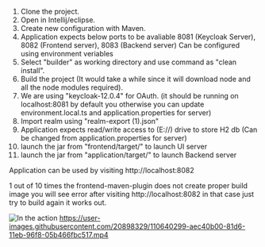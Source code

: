 1.  Clone the project.
2.  Open in Intellij/eclipse.
3.  Create new configuration with Maven.
4.  Application expects below ports to be avaliable 8081 (Keycloak Server), 8082 (Frontend server), 8083 (Backend server) Can be configured using environment veriables
5.  Select "builder" as working directory and use command as "clean install".
6.  Build the project (It would take a while since it will download node and all the node modules required).
7.  We are using "keycloak-12.0.4" for OAuth. (it should be running on localhost:8081 by default you otherwise you can update environment.local.ts and application.properties for server)
8.  Import realm using "realm-export (1).json"
10. Application expects read/write access to (E://) drive to store H2 db (Can be changed from application.properties for server)
11. launch the jar from "frontend/target/" to launch UI server 
12. launch the jar from "application/target/" to launch Backend server

Application can be used by visiting http://localhost:8082

1 out of 10 times the frontend-maven-plugin does not create proper build image you will see error after visiting http://localhost:8082
in that case just try to build again it works out.


![In the action](https://user-images.githubusercontent.com/20898329/110640661-15e1bf80-81d7-11eb-89e7-84c3c9663b28.gif)
https://user-images.githubusercontent.com/20898329/110640299-aec40b00-81d6-11eb-96f8-05b466fbc517.mp4

